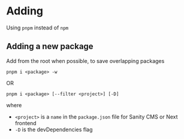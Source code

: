 # Adding
Using ``pnpm`` instead of ``npm``

## Adding a new package
Add from the root when possible, to save overlapping packages

``pnpm i <package> -w``

OR

``pnpm i <package> [--filter <project>] [-D]``

where
- `<project>` is a `name` in the `package.json` file for Sanity CMS or Next frontend
- `-D` is the devDependencies flag